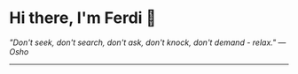 <h1>Hi there, I'm Ferdi 👋</h1>

<p><em>
  "Don't seek, don't search, don't ask, don't knock, don't demand - relax." — Osho
</em></p>

---
